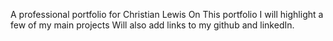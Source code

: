 A professional portfolio for Christian Lewis On This portfolio I will highlight a few of my main projects Will also add links to my github and linkedIn.
